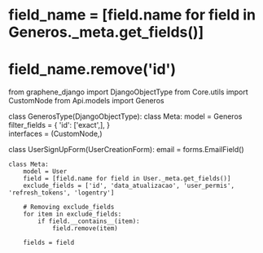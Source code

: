 # field_name = [field.name for field in Generos._meta.get_fields()]
# field_name.remove('id')


from graphene_django import DjangoObjectType
from Core.utils import CustomNode
from Api.models import Generos
    

class GenerosType(DjangoObjectType):
    class Meta:
        model = Generos
        filter_fields = {
            'id': ['exact',],
        }   
        interfaces = (CustomNode,)


class UserSignUpForm(UserCreationForm):
    email = forms.EmailField()

    class Meta:
        model = User
        field = [field.name for field in User._meta.get_fields()]
        exclude_fields = ['id', 'data_atualizacao', 'user_permis', 'refresh_tokens', 'logentry']
        
        # Removing exclude_fields
        for item in exclude_fields:
            if field.__contains__(item):
                field.remove(item)        
        
        fields = field